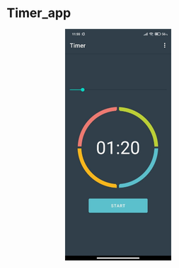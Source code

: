 # Timer_app


<p align="center">
  <img src="https://github.com/weeidl/Timer/blob/master/ImageReadme/Timer_1.jpg" width="240" title="weeidl">
  <img src="https://github.com/weeidl/Timer/blob/master/ImageReadme/Timer_2.jpg" width="240" title="weeidl>
  <img src="https://github.com/weeidl/Timer/blob/master/ImageReadme/Timer_3.jpg" width="240" title="weeidl>
  <img src="https://github.com/weeidl/Timer/blob/master/ImageReadme/Timer_4.jpg" width="240" title="weeidl>
</p>
